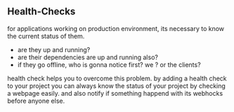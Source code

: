 ## Health-Checks

for applications working on production environment, its necessary to know the current status of them. 
- are they up and running?
- are their dependencies are up and running also?
- if they go offline, who is gonna notice first? we ? or the clients?

health check helps you to overcome this problem. 
by adding a health check to your project you can always know the status of your project by checking a webpage easily.
and also notify if something happend with its webhocks before anyone else.
